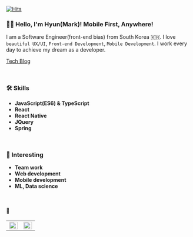 [![Hits](https://hits.seeyoufarm.com/api/count/incr/badge.svg?url=https%3A%2F%2Fgithub.com%2Fhyun940630)](https://hits.seeyoufarm.com)
  

### 👋🏻 Hello, I'm Hyun(Mark)! Mobile First, Anywhere!

I am a Software Engineer(front-end bias) from South Korea 🇰🇷. I love `beautiful UX/UI`, `Front-end Development`, `Mobile Development`. I work every day to achieve my dream as a developer.

[Tech Blog](https://xtring-dev.tistory.com/)

<br />

### 🛠 Skills
 - **JavaScript(ES6) & TypeScript**
 - **React**
 - **React Native**
 - **JQuery**
 - **Spring**

<br />

### 🐋 Interesting
 - **Team work**
 - **Web development**
 - **Mobile development**
 - **ML, Data science**

<br />

#### 🚀

<table>
    <tr>
      <td valign="top" width="50%">
        <img src="https://github-readme-stats.vercel.app/api/top-langs/?username=hyun940630&hide_border=true&layout=compact&theme=algolia" align="left" style="width: 100%" />
      </td>
      <td valign="top" width="50%">
        <img src="https://github-readme-stats.vercel.app/api?username=hyun940630&show_icons=true&count_private=true&hide_border=true&theme=algolia" align="left" style="width: 100%" />
      </td>
  </tr>
</table> 
